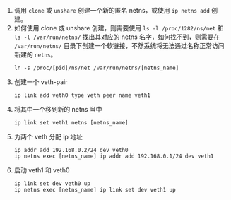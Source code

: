 1. 调用 `clone` 或 `unshare` 创建一个新的匿名 netns，或使用 `ip netns add` 创建。
2. 如何使用 clone 或 unshare 创建，则需要使用 `ls -l /proc/1282/ns/net` 和 `ls -l /var/run/netns/` 找出其对应的 netns 名字，如何找不到，则需要在 `/var/run/netns/` 目录下创建一个软链接，不然系统将无法通过名称正常访问新建的 `netns`。
   ```
   ln -s /proc/[pid]/ns/net /var/run/netns/[netns_name]
   ``` 
3. 创建一个 veth-pair
   ```
   ip link add veth0 type veth peer name veth1
   ```
4. 将其中一个移到新的 netns 当中
   ```
   ip link set veth1 netns [netns_name]
   ```
5. 为两个 veth 分配 ip 地址
   ```
   ip addr add 192.168.0.2/24 dev veth0
   ip netns exec [netns_name] ip addr add 192.168.0.1/24 dev veth1
   ```
6. 启动 veth1 和 veth0
   ```
   ip link set dev veth0 up
   ip netns exec [netns_name] ip link set dev veth1 up
   ```
